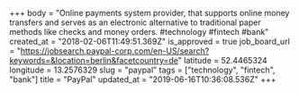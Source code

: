 +++
body = "Online payments system provider, that supports online money transfers and serves as an electronic alternative to traditional paper methods like checks and money orders. #technology #fintech #bank"
created_at = "2018-02-06T11:49:51.369Z"
is_approved = true
job_board_url = "https://jobsearch.paypal-corp.com/en-US/search?keywords=&location=berlin&facetcountry=de"
latitude = 52.4465324
longitude = 13.2576329
slug = "paypal"
tags = ["technology", "fintech", "bank"]
title = "PayPal"
updated_at = "2019-06-16T10:36:08.536Z"
+++
